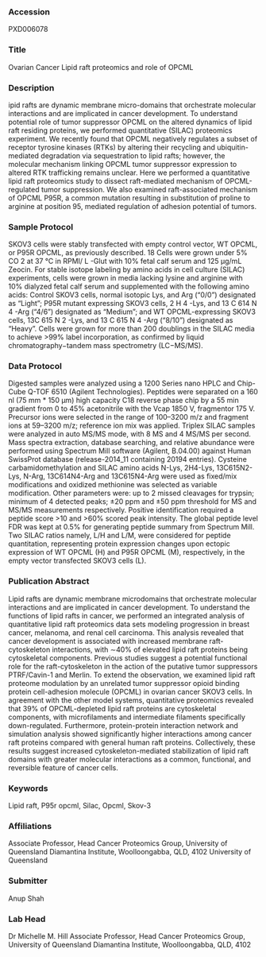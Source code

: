### Accession
PXD006078

### Title
Ovarian Cancer Lipid raft proteomics and role of OPCML

### Description
ipid rafts are dynamic membrane micro-domains that orchestrate molecular interactions and are implicated in cancer development. To understand potential role of tumor suppressor OPCML on the altered dynamics of lipid raft residing proteins, we performed quantitative (SILAC) proteomics experiment. We recently found that OPCML negatively regulates a subset of receptor tyrosine kinases (RTKs) by altering their recycling and ubiquitin-mediated degradation via sequestration to lipid rafts; however, the molecular mechanism linking OPCML tumor suppressor expression to altered RTK trafficking remains unclear. Here we performed a quantitative lipid raft proteomics study to dissect raft-mediated mechanism of OPCML-regulated tumor suppression. We also examined raft-associated mechanism of OPCML P95R, a common mutation resulting in substitution of proline to arginine at position 95, mediated regulation of adhesion potential of tumors.

### Sample Protocol
SKOV3 cells were stably transfected with empty control vector, WT OPCML, or P95R OPCML, as previously described. 18 Cells were grown under 5% CO 2 at 37 °C in RPMI/ L -Glut with 10% fetal calf serum and 125 μg/mL Zeocin. For stable isotope labeling by amino acids in cell culture (SILAC) experiments, cells were grown in media lacking lysine and arginine with 10% dialyzed fetal calf serum and supplemented with the following amino acids: Control SKOV3 cells, normal isotopic Lys, and Arg (“0/0”) designated as “Light”; P95R mutant expressing SKOV3 cells, 2 H 4 -Lys, and 13 C 614 N 4 -Arg (“4/6”) designated as “Medium”; and WT OPCML-expressing SKOV3 cells, 13C 615 N 2 -Lys, and 13 C 615 N 4 -Arg (“8/10”) designated as “Heavy”. Cells were grown for more than 200 doublings in the SILAC media to achieve >99% label incorporation, as confirmed by liquid chromatography−tandem mass spectrometry (LC−MS/MS).

### Data Protocol
Digested samples were analyzed using a 1200 Series nano HPLC and Chip-Cube Q-TOF 6510 (Agilent Technologies). Peptides were separated on a 160 nl (75 mm * 150 μm) high capacity C18 reverse phase chip by a 55 min gradient from 0 to 45% acetonitrile with the Vcap 1850 V, fragmentor 175 V. Precursor ions were selected in the range of 100–3200 m/z and fragment ions at 59–3200 m/z; reference ion mix was applied. Triplex SILAC samples were analyzed in auto MS/MS mode, with 8 MS and 4 MS/MS per second. Mass spectra extraction, database searching, and relative abundance were performed using Spectrum Mill software (Agilent, B.04.00) against Human SwissProt database (release-2014_11 containing 20194 entries). Cysteine carbamidomethylation and SILAC amino acids N-Lys, 2H4-Lys, 13C615N2-Lys, N-Arg, 13C614N4-Arg and 13C615N4-Arg were used as fixed/mix modifications and oxidized methionine was selected as variable modification. Other parameters were: up to 2 missed cleavages for trypsin; minimum of 4 detected peaks; ±20 ppm and ±50 ppm threshold for MS and MS/MS measurements respectively. Positive identification required a peptide score >10 and >60% scored peak intensity. The global peptide level FDR was kept at 0.5% for generating peptide summary from Spectrum Mill. Two SILAC ratios namely, L/H and L/M, were considered for peptide quantitation, representing protein expression changes upon ectopic expression of WT OPCML (H) and P95R OPCML (M), respectively, in the empty vector transfected SKOV3 cells (L).

### Publication Abstract
Lipid rafts are dynamic membrane microdomains that orchestrate molecular interactions and are implicated in cancer development. To understand the functions of lipid rafts in cancer, we performed an integrated analysis of quantitative lipid raft proteomics data sets modeling progression in breast cancer, melanoma, and renal cell carcinoma. This analysis revealed that cancer development is associated with increased membrane raft-cytoskeleton interactions, with &#x223c;40% of elevated lipid raft proteins being cytoskeletal components. Previous studies suggest a potential functional role for the raft-cytoskeleton in the action of the putative tumor suppressors PTRF/Cavin-1 and Merlin. To extend the observation, we examined lipid raft proteome modulation by an unrelated tumor suppressor opioid binding protein cell-adhesion molecule (OPCML) in ovarian cancer SKOV3 cells. In agreement with the other model systems, quantitative proteomics revealed that 39% of OPCML-depleted lipid raft proteins are cytoskeletal components, with microfilaments and intermediate filaments specifically down-regulated. Furthermore, protein-protein interaction network and simulation analysis showed significantly higher interactions among cancer raft proteins compared with general human raft proteins. Collectively, these results suggest increased cytoskeleton-mediated stabilization of lipid raft domains with greater molecular interactions as a common, functional, and reversible feature of cancer cells.

### Keywords
Lipid raft, P95r opcml, Silac, Opcml, Skov-3

### Affiliations
Associate Professor, Head Cancer Proteomics Group, University of Queensland Diamantina Institute, Woolloongabba, QLD, 4102
University of Queensland

### Submitter
Anup Shah

### Lab Head
Dr Michelle M. Hill
Associate Professor, Head Cancer Proteomics Group, University of Queensland Diamantina Institute, Woolloongabba, QLD, 4102



